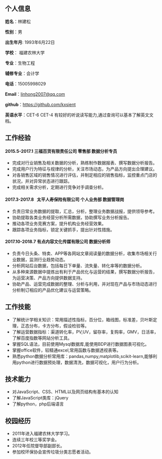 ## 个人信息

**姓名**：林建松

**性别**：男  

**出生年月**: 1993年6月22日

**学校**： 福建农林大学

**专业**：生物工程

**辅修专业**：会计学

**电话**：15005998029

**Email**：linhong2007@qq.com

**github**：https://github.com/kxsient

**英语水平**：CET-6 CET-4 有较好的听说读写能力,通过查询可以基本了解英文文档。

## 工作经验
####  2015.5-2017.1   三福百货有限责任公司  零售部  数据分析专员 
* 完成对行业销售及相关数据的分析，熟练制作数据报表、撰写数据分析报告。
* 完成用户行为特征与规律的分析，关注市场动态，为产品方向提出合理建议。
* 对各销售区域的销售情况进行评估，并制定相应的销售指标，监控重点门店的状况，并对异常状态进行跟踪。
* 完成相关需求分析，定期进行竞争对手调查分析。

####  2017.3-2017.8   太平人寿保险有限公司  个人业务部 数据管理岗
* 负责日常业务数据的提取，汇总，分析，整理业务数据战报，提供领导参考。
* 协助提取各类业务经营分析所需数据，协助撰写业务分析报告。
* 推动各项业务竞赛方案，提升机构业务经营效果。
* 跟踪各项业务指标，锁定关键抓手，提出针对性措施。

####  2017.10-2018.7  有点内容文化传媒有限公司  数据分析师
* 负责今日头条、特卖、APP等各网站文章阅读量的数据分析，收集市场相关行业数据，监测行业趋势动态。
* 分析网站后台数据，包括每日下单量、流失量、转化率等的数据分析。
* 从多种来源数据中提炼出有利于产品优化与运营的结果，撰写数据分析报告，为运营决策、产品方向提供数据支持。
* 协助产品、运营完成数据的整理、分析与利用，并对现在产品与市场动态进行分析制订相应的产品优化建议与运营策略。

## 工作技能
* 了解统计学相关知识：常用描述性指标，百分位，箱线图，标准差，贝叶斯定理，正态分布，卡方分布，假设检验等。
* 了解运营数据指标：渠道转化率，PV,UV，留存率，复购率，GMV，日活率，了解百度指数等网站分析工具。
* 掌握SQL语法，目前使用Mysql数据库,能使用BDP进行数据图表可视化。
* 掌握office软件，较精通excel,常用函数与数据透视表等。
* 熟悉python数据分析常用库：pandas,numpy,matplotlib,scikit-learn,能够利用python进行数据预处理，数据清洗，数据可视化，用户行为分析。


## 技术能力
* 对JavaScript、CSS、HTML以及网页结构有基本的认知
* 了解JavaScript类库：jQuery
* 了解python，php后端语言


## 校园经历
* 2011年进入福建农林大学学习。
* 连续三年校三等奖学金。
* 2012年任院督导部副部长。
* 参加校环保协会宣传垃圾分类志愿者活动。


